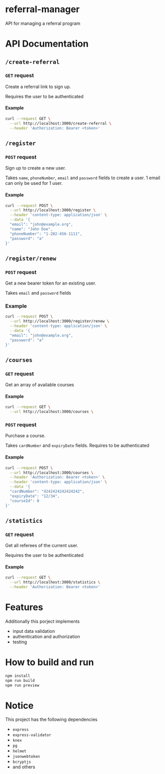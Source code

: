 # referral-manager

API for managing a referral program

# API Documentation

## `/create-referral`

### `GET` request

Create a referral link to sign up.

Requires the user to be authenticated

#### Example

```bash
curl --request GET \
  --url http://localhost:3000/create-referral \
  --header 'Authorization: Bearer <token>'
```

## `/register`

### `POST` request

Sign up to create a new user.

Takes `name`, `phoneNumber`, `email` and `password` fields to create a user.
1 email can only be used for 1 user.

#### Example

```bash
curl --request POST \
  --url http://localhost:3000/register \
  --header 'content-type: application/json' \
  --data '{
  "email": "john@example.org",
  "name": "John Doe",
  "phoneNumber": "1-202-456-1111",
  "password": "a"
}'
```

## `/register/renew`

### `POST` request

Get a new bearer token for an existing user.

Takes `email` and `password` fields

### Example

```bash
curl --request POST \
  --url http://localhost:3000/register/renew \
  --header 'content-type: application/json' \
  --data '{
  "email": "john@example.org",
  "password": "a"
}'
```

## `/courses`

### `GET` request

Get an array of available courses

#### Example

```bash
curl --request GET \
  --url http://localhost:3000/courses \
```

### `POST` request

Purchase a course.

Takes `cardNumber` and `expiryDate` fields. Requires to be authenticated

#### Example

```bash
curl --request POST \
  --url http://localhost:3000/courses \
  --header 'Authorization: Bearer <token>' \
  --header 'content-type: application/json' \
  --data '{
  "cardNumber": "4242424242424242",
  "expiryDate": "12/34",
  "courseId": 0
}'
```

## `/statistics`

### `GET` request

Get all referees of the current user.

Requires the user to be authenticated

#### Example

```bash
curl --request GET \
  --url http://localhost:3000/statistics \
  --header 'Authorization: Bearer <token>'
```

# Features

Additionally this porject implements

- input data validation
- authentication and authorization
- testing

# How to build and run

```bash
npm install
npm run build
npm run preview
```

# Notice

This project has the following dependencies

- `express`
- `express-validator`
- `knex`
- `pg`
- `helmet`
- `jsonwebtoken`
- `bcryptjs`
- and others
